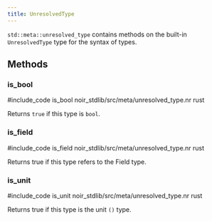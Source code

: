 ```yaml
---
title: UnresolvedType
---
```


`std::meta::unresolved_type` contains methods on the built-in `UnresolvedType` type for the syntax of types.

## Methods

### is_bool

#include_code is_bool noir_stdlib/src/meta/unresolved_type.nr rust

Returns `true` if this type is `bool`.

### is_field

#include_code is_field noir_stdlib/src/meta/unresolved_type.nr rust

Returns true if this type refers to the Field type.

### is_unit

#include_code is_unit noir_stdlib/src/meta/unresolved_type.nr rust

Returns true if this type is the unit `()` type.
